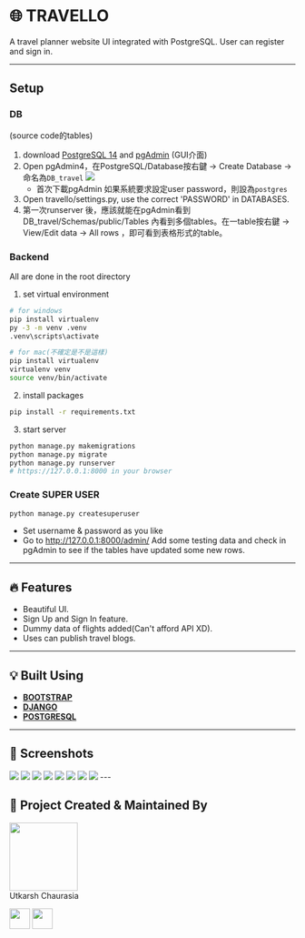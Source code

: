 # 🌐 TRAVELLO

A travel planner website UI integrated with PostgreSQL. User can register and sign in.

---

## Setup

### DB
(source code的tables)
1. download [PostgreSQL 14](https://www.postgresql.org/download/) and [pgAdmin](https://www.pgadmin.org/) (GUI介面)
2. Open pgAdmin4，在PostgreSQL/Database按右鍵 -> Create Database -> 命名為`DB_travel`
    <img src="images/createDB.png"/>    
    - 首次下載pgAdmin 如果系統要求設定user password，則設為`postgres`
3. Open travello/settings.py, use the correct 'PASSWORD' in DATABASES. 
4. 第一次runserver 後，應該就能在pgAdmin看到DB_travel/Schemas/public/Tables 內看到多個tables。在一table按右鍵 -> View/Edit data -> All rows ，即可看到表格形式的table。
<!-- python manage.py loaddata whole.json  -->

### Backend
All are done in the root directory

1. set virtual environment

```sh
# for windows
pip install virtualenv
py -3 -m venv .venv
.venv\scripts\activate
```
```sh
# for mac(不確定是不是這樣)
pip install virtualenv
virtualenv venv
source venv/bin/activate
```

2. install packages

```sh
pip install -r requirements.txt
```

3. start server

```sh
python manage.py makemigrations
python manage.py migrate
python manage.py runserver
# https://127.0.0.1:8000 in your browser
```

### Create SUPER USER

```sh
python manage.py createsuperuser

```

- Set username & password as you like
- Go to http://127.0.0.1:8000/admin/ Add some testing data and check in pgAdmin to see if the tables have updated some new rows.

---

## :fire: Features

- Beautiful UI.
- Sign Up and Sign In feature.
- Dummy data of flights added(Can't afford API XD).
- Uses can publish travel blogs.

---

## :bulb: Built Using

- [**BOOTSTRAP**](https://getbootstrap.com/)
- [**DJANGO**](https://www.djangoproject.com/)
- [**POSTGRESQL**](https://www.postgresql.org/)

---

## :iphone: Screenshots



<img src="images/1.png"/>
<img src="images/2.png"/>
<img src="images/3.png"/>
<img src="images/4.png"/>
<img src="images/5.png"/>
<img src="images/6.png"/>
<img src="images/7.png"/>
<img src="images/8.png"/>
---

## :man: Project Created & Maintained By

<img src = "https://avatars2.githubusercontent.com/u/47274683?s=460&u=d0f1b40291f480413ce4ac9a96b6d4603289844e&v=4"  height="120" alt=""> <br>Utkarsh Chaurasia
<p>
<a href = "https://github.com/UtkarshChaurasia"><img src = "http://www.iconninja.com/files/241/825/211/round-collaboration-social-github-code-circle-network-icon.svg" width="36" height = "36"/></a>
<a href = "https://www.linkedin.com/in/utkarshchaurasia/">
<img src = "http://www.iconninja.com/files/863/607/751/network-linkedin-social-connection-circular-circle-media-icon.svg" width="36" height="36"/>
</a>
</p>
